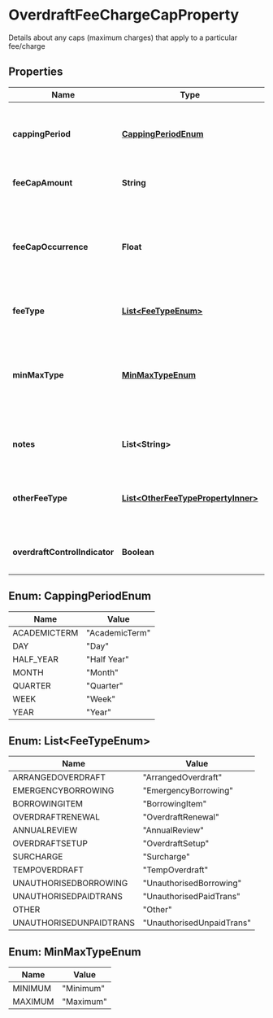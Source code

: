 

# OverdraftFeeChargeCapProperty

Details about any caps (maximum charges) that apply to a particular fee/charge

## Properties

| Name | Type | Description | Notes |
|------------ | ------------- | ------------- | -------------|
|**cappingPeriod** | [**CappingPeriodEnum**](#CappingPeriodEnum) | Period e.g. day, week, month etc. for which the fee/charge is capped |  [optional] |
|**feeCapAmount** | **String** | Cap amount charged for a fee/charge |  [optional] |
|**feeCapOccurrence** | **Float** | fee/charges are captured dependent on the number of occurrences rather than capped at a particular amount |  [optional] |
|**feeType** | [**List&lt;FeeTypeEnum&gt;**](#List&lt;FeeTypeEnum&gt;) | Fee/charge type which is being capped |  |
|**minMaxType** | [**MinMaxTypeEnum**](#MinMaxTypeEnum) | Indicates that this is the minimum/ maximum fee/charge that can be applied by the financial institution |  |
|**notes** | **List&lt;String&gt;** | Notes related to Overdraft fee charge cap |  [optional] |
|**otherFeeType** | [**List&lt;OtherFeeTypePropertyInner&gt;**](OtherFeeTypePropertyInner.md) | Other fee type code which is not available in the standard code set |  [optional] |
|**overdraftControlIndicator** | **Boolean** | Specifies for the overdraft control feature/benefit |  [optional] |



## Enum: CappingPeriodEnum

| Name | Value |
|---- | -----|
| ACADEMICTERM | &quot;AcademicTerm&quot; |
| DAY | &quot;Day&quot; |
| HALF_YEAR | &quot;Half Year&quot; |
| MONTH | &quot;Month&quot; |
| QUARTER | &quot;Quarter&quot; |
| WEEK | &quot;Week&quot; |
| YEAR | &quot;Year&quot; |



## Enum: List&lt;FeeTypeEnum&gt;

| Name | Value |
|---- | -----|
| ARRANGEDOVERDRAFT | &quot;ArrangedOverdraft&quot; |
| EMERGENCYBORROWING | &quot;EmergencyBorrowing&quot; |
| BORROWINGITEM | &quot;BorrowingItem&quot; |
| OVERDRAFTRENEWAL | &quot;OverdraftRenewal&quot; |
| ANNUALREVIEW | &quot;AnnualReview&quot; |
| OVERDRAFTSETUP | &quot;OverdraftSetup&quot; |
| SURCHARGE | &quot;Surcharge&quot; |
| TEMPOVERDRAFT | &quot;TempOverdraft&quot; |
| UNAUTHORISEDBORROWING | &quot;UnauthorisedBorrowing&quot; |
| UNAUTHORISEDPAIDTRANS | &quot;UnauthorisedPaidTrans&quot; |
| OTHER | &quot;Other&quot; |
| UNAUTHORISEDUNPAIDTRANS | &quot;UnauthorisedUnpaidTrans&quot; |



## Enum: MinMaxTypeEnum

| Name | Value |
|---- | -----|
| MINIMUM | &quot;Minimum&quot; |
| MAXIMUM | &quot;Maximum&quot; |



